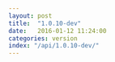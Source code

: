 ```yaml
---
layout: post
title:  "1.0.10-dev"
date:   2016-01-12 11:24:00
categories: version
index: "/api/1.0.10-dev/"
---
```


